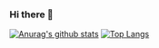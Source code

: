 ### Hi there 👋

[![Anurag's github stats](https://github-readme-stats.vercel.app/api?username=larrygld&show_icons=true&theme=dark)](https://github.com/anuraghazra/github-readme-stats)
[![Top Langs](https://github-readme-stats.vercel.app/api/top-langs/?username=anuraghazra&layout=compact)](https://github.com/anuraghazra/github-readme-stats)
